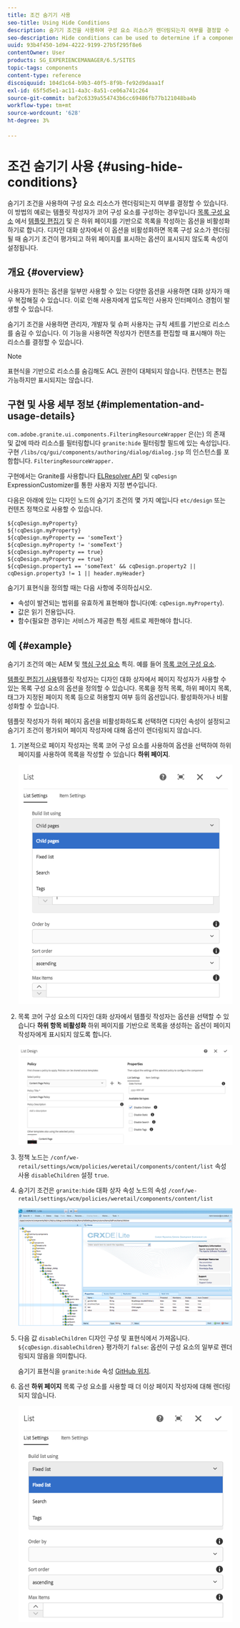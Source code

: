 ```yaml
---
title: 조건 숨기기 사용
seo-title: Using Hide Conditions
description: 숨기기 조건을 사용하여 구성 요소 리소스가 렌더링되는지 여부를 결정할 수 있습니다.
seo-description: Hide conditions can be used to determine if a component resource is rendered or not.
uuid: 93b4f450-1d94-4222-9199-27b5f295f8e6
contentOwner: User
products: SG_EXPERIENCEMANAGER/6.5/SITES
topic-tags: components
content-type: reference
discoiquuid: 104d1c64-b9b3-40f5-8f9b-fe92d9daaa1f
exl-id: 65f5d5e1-ac11-4a3c-8a51-ce06a741c264
source-git-commit: baf2c6339a554743b6cc69486fb77b121048ba4b
workflow-type: tm+mt
source-wordcount: '628'
ht-degree: 3%

---
```


# 조건 숨기기 사용 {#using-hide-conditions}

숨기기 조건을 사용하여 구성 요소 리소스가 렌더링되는지 여부를 결정할 수 있습니다. 이 방법의 예로는 템플릿 작성자가 코어 구성 요소를 구성하는 경우입니다 [목록 구성 요소](https://helpx.adobe.com/experience-manager/core-components/using/list.html) 에서 [템플릿 편집기](/help/sites-authoring/templates.md) 및 은 하위 페이지를 기반으로 목록을 작성하는 옵션을 비활성화하기로 합니다. 디자인 대화 상자에서 이 옵션을 비활성화하면 목록 구성 요소가 렌더링될 때 숨기기 조건이 평가되고 하위 페이지를 표시하는 옵션이 표시되지 않도록 속성이 설정됩니다.

## 개요 {#overview}

사용자가 원하는 옵션을 일부만 사용할 수 있는 다양한 옵션을 사용하면 대화 상자가 매우 복잡해질 수 있습니다. 이로 인해 사용자에게 압도적인 사용자 인터페이스 경험이 발생할 수 있습니다.

숨기기 조건을 사용하면 관리자, 개발자 및 슈퍼 사용자는 규칙 세트를 기반으로 리소스를 숨길 수 있습니다. 이 기능을 사용하면 작성자가 컨텐츠를 편집할 때 표시해야 하는 리소스를 결정할 수 있습니다.

>[!NOTE]
>
>표현식을 기반으로 리소스를 숨김해도 ACL 권한이 대체되지 않습니다. 컨텐츠는 편집 가능하지만 표시되지는 않습니다.

## 구현 및 사용 세부 정보 {#implementation-and-usage-details}

`com.adobe.granite.ui.components.FilteringResourceWrapper` 은(는) 의 존재 및 값에 따라 리소스를 필터링합니다 `granite:hide` 필터링할 필드에 있는 속성입니다. 구현 `/libs/cq/gui/components/authoring/dialog/dialog.jsp` 의 인스턴스를 포함합니다. `FilteringResourceWrapper.`

구현에서는 Granite를 사용합니다 [ELResolver API](https://helpx.adobe.com/experience-manager/6-5/sites/developing/using/reference-materials/granite-ui/api/jcr_root/libs/granite/ui/docs/server/el.html) 및 `cqDesign` ExpressionCustomizer를 통한 사용자 지정 변수입니다.

다음은 아래에 있는 디자인 노드의 숨기기 조건의 몇 가지 예입니다 `etc/design` 또는 컨텐츠 정책으로 사용할 수 있습니다.

```
${cqDesign.myProperty}
${!cqDesign.myProperty}
${cqDesign.myProperty == 'someText'}
${cqDesign.myProperty != 'someText'}
${cqDesign.myProperty == true}
${cqDesign.myProperty == true}
${cqDesign.property1 == 'someText' && cqDesign.property2 || cqDesign.property3 != 1 || header.myHeader}
```

숨기기 표현식을 정의할 때는 다음 사항에 주의하십시오.

* 속성이 발견되는 범위를 유효하게 표현해야 합니다(예: `cqDesign.myProperty`).
* 값은 읽기 전용입니다.
* 함수(필요한 경우)는 서비스가 제공한 특정 세트로 제한해야 합니다.

## 예 {#example}

숨기기 조건의 예는 AEM 및 [핵심 구성 요소](https://docs.adobe.com/content/help/ko/experience-manager-core-components/using/introduction.html) 특히. 예를 들어 [목록 코어 구성 요소](https://helpx.adobe.com/experience-manager/core-components/using/list.html).

[템플릿 편집기 사용](/help/sites-authoring/templates.md)템플릿 작성자는 디자인 대화 상자에서 페이지 작성자가 사용할 수 있는 목록 구성 요소의 옵션을 정의할 수 있습니다. 목록을 정적 목록, 하위 페이지 목록, 태그가 지정된 페이지 목록 등으로 허용할지 여부 등의 옵션입니다. 활성화하거나 비활성화할 수 있습니다.

템플릿 작성자가 하위 페이지 옵션을 비활성화하도록 선택하면 디자인 속성이 설정되고 숨기기 조건이 평가되어 페이지 작성자에 대해 옵션이 렌더링되지 않습니다.

1. 기본적으로 페이지 작성자는 목록 코어 구성 요소를 사용하여 옵션을 선택하여 하위 페이지를 사용하여 목록을 작성할 수 있습니다 **하위 페이지**.

   ![chlimage_1-218](assets/chlimage_1-218.png)

1. 목록 코어 구성 요소의 디자인 대화 상자에서 템플릿 작성자는 옵션을 선택할 수 있습니다 **하위 항목 비활성화** 하위 페이지를 기반으로 목록을 생성하는 옵션이 페이지 작성자에게 표시되지 않도록 합니다.

   ![chlimage_1-219](assets/chlimage_1-219.png)

1. 정책 노드는 `/conf/we-retail/settings/wcm/policies/weretail/components/content/list` 속성 사용 `disableChildren` 설정 `true`.
1. 숨기기 조건은 `granite:hide` 대화 상자 속성 노드의 속성 `/conf/we-retail/settings/wcm/policies/weretail/components/content/list`

   ![chlimage_1-220](assets/chlimage_1-220.png)

1. 다음 값 `disableChildren` 디자인 구성 및 표현식에서 가져옵니다. `${cqDesign.disableChildren}` 평가하기 `false`: 옵션이 구성 요소의 일부로 렌더링되지 않음을 의미합니다.

   숨기기 표현식을 `granite:hide` 속성 [GitHub 위치](https://github.com/Adobe-Marketing-Cloud/aem-core-wcm-components/blob/master/content/src/content/jcr_root/apps/core/wcm/components/list/v1/list/_cq_dialog/.content.xml#L40).

1. 옵션 **하위 페이지** 목록 구성 요소를 사용할 때 더 이상 페이지 작성자에 대해 렌더링되지 않습니다.

   ![chlimage_1-221](assets/chlimage_1-221.png)
